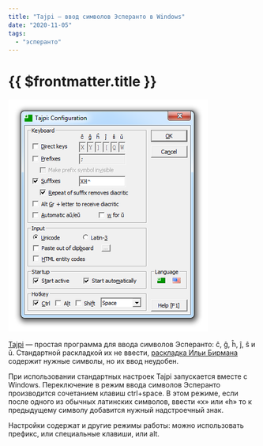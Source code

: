 ```yaml
---
title: "Tajpi — ввод символов Эсперанто в Windows"
date: "2020-11-05"
tags: 
  - "эсперанто"
---
```


# {{ $frontmatter.title }}

![Настройки Tajpi](images/tajpi_configuration.png)

[Tajpi](http://www.zz9pza.net/tajpi/en/configuration/) — простая программа для ввода символов Эсперанто: ĉ, ĝ, ĥ, ĵ, ŝ и ŭ. Стандартной раскладкой их не ввести, [раскладка Ильи Бирмана](https://way23.ru/установка-типографской-раскладки-на-wind/) содержит нужные символы, но их ввод неудобен.

При использовании стандартных настроек Tajpi запускается вместе с Windows. Переключение в режим ввода символов Эсперанто производится сочетанием клавиш ctrl+space. В этом режиме, если после одного из обычных латинских символов, ввести «x» или «h» то к предыдущему символу добавится нужный надстроечный знак.

Настройки содержат и другие режимы работы: можно использовать префикс, или специальные клавиши, или alt.
